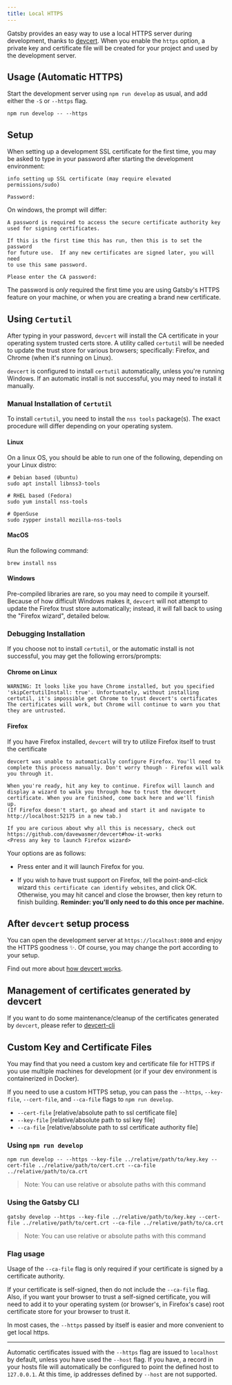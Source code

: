 ```yaml
---
title: Local HTTPS
---
```


Gatsby provides an easy way to use a local HTTPS server during development, thanks to [devcert](https://github.com/davewasmer/devcert). When you enable the `https` option, a private key and certificate file will be created for your project and used by the development server.

## Usage (Automatic HTTPS)

Start the development server using `npm run develop` as usual, and add either the `-S` or `--https` flag.

```shell
npm run develop -- --https
```

## Setup

When setting up a development SSL certificate for the first time, you may be asked to type in your password after starting the development environment:

```text
info setting up SSL certificate (may require elevated permissions/sudo)

Password:
```

On windows, the prompt will differ:

```text
A password is required to access the secure certificate authority key
used for signing certificates.

If this is the first time this has run, then this is to set the password
for future use.  If any new certificates are signed later, you will need
to use this same password.

Please enter the CA password:
```

The password is _only_ required the first time you are using Gatsby's HTTPS feature on your machine, or when you are creating a brand new certificate.

## Using `Certutil`

After typing in your password, `devcert` will install the CA certificate in your operating system trusted certs store. A utility called `certutil` will be needed to update the trust store for various browsers; specifically: Firefox, and Chrome (when it's running on Linux).

`devcert` is configured to install `certutil` automatically, unless you're running Windows. If an automatic install is not successful, you may need to install it manually.

### Manual Installation of `Certutil`

To install `certutil`, you need to install the `nss tools` package(s). The exact procedure will differ depending on your operating system.

#### Linux

On a linux OS, you should be able to run one of the following, depending on your Linux distro:

```shell
# Debian based (Ubuntu)
sudo apt install libnss3-tools

# RHEL based (Fedora)
sudo yum install nss-tools

# OpenSuse
sudo zypper install mozilla-nss-tools
```

#### MacOS

Run the following command:

```shell
brew install nss
```

#### Windows

Pre-compiled libraries are rare, so you may need to compile it yourself. Because of how difficult Windows makes it, `devcert` will not attempt to update the Firefox trust store automatically; instead, it will fall back to using the "Firefox wizard", detailed below.

### Debugging Installation

If you choose not to install `certutil`, or the automatic install is not successful, you may get the following errors/prompts:

#### Chrome on Linux

```text
WARNING: It looks like you have Chrome installed, but you specified
'skipCertutilInstall: true'. Unfortunately, without installing
certutil, it's impossible get Chrome to trust devcert's certificates
The certificates will work, but Chrome will continue to warn you that
they are untrusted.
```

#### Firefox

If you have Firefox installed, `devcert` will try to utilize Firefox itself to trust the certificate

```text
devcert was unable to automatically configure Firefox. You'll need to
complete this process manually. Don't worry though - Firefox will walk
you through it.

When you're ready, hit any key to continue. Firefox will launch and
display a wizard to walk you through how to trust the devcert
certificate. When you are finished, come back here and we'll finish up.
(If Firefox doesn't start, go ahead and start it and navigate to
http://localhost:52175 in a new tab.)

If you are curious about why all this is necessary, check out
https://github.com/davewasmer/devcert#how-it-works
<Press any key to launch Firefox wizard>
```

Your options are as follows:

- Press enter and it will launch Firefox for you.

- If you wish to have trust support on Firefox, tell the point-and-click wizard `this certificate can identify websites`, and click OK. Otherwise, you may hit cancel and close the browser, then key return to finish building. **Reminder: you'll only need to do this once per machine.**

## After `devcert` setup process

You can open the development server at `https://localhost:8000` and enjoy the HTTPS goodness ✨. Of course, you may change the port according to your setup.

Find out more about [how devcert works](https://github.com/davewasmer/devcert#how-it-works).

## Management of certificates generated by devcert

If you want to do some maintenance/cleanup of the certificates generated by `devcert`, please refer to [devcert-cli](https://github.com/davewasmer/devcert-cli/blob/master/README.md)

## Custom Key and Certificate Files

You may find that you need a custom key and certificate file for HTTPS if you use multiple
machines for development (or if your dev environment is containerized in Docker).

If you need to use a custom HTTPS setup, you can pass the `--https`, `--key-file`,
`--cert-file`, and `--ca-file` flags to `npm run develop`.

- `--cert-file` [relative/absolute path to ssl certificate file]
- `--key-file` [relative/absolute path to ssl key file]
- `--ca-file` [relative/absolute path to ssl certificate authority file]

### Using `npm run develop`

```shell
npm run develop -- --https --key-file ../relative/path/to/key.key --cert-file ../relative/path/to/cert.crt --ca-file ../relative/path/to/ca.crt
```

> Note: You can use relative or absolute paths with this command

### Using the Gatsby CLI

```shell
gatsby develop --https --key-file ../relative/path/to/key.key --cert-file ../relative/path/to/cert.crt --ca-file ../relative/path/to/ca.crt
```

> Note: You can use relative or absolute paths with this command

### Flag usage

Usage of the `--ca-file` flag is only required if your certificate is signed by a certificate authority.

If your certificate is self-signed, then do not include the `--ca-file` flag. Also, if you want your browser to trust a self-signed certificate, you will need to add it to your operating system (or browser's, in Firefox's case) root certificate store for your browser to trust it.

In most cases, the `--https` passed by itself is easier and more convenient to get local https.

---

Automatic certificates issued with the `--https` flag are issued to `localhost` by default, unless you have used the `--host` flag. If you have, a record in your hosts file will automatically be configured to point the defined host to `127.0.0.1`. At this time, ip addresses defined by `--host` are not supported.
